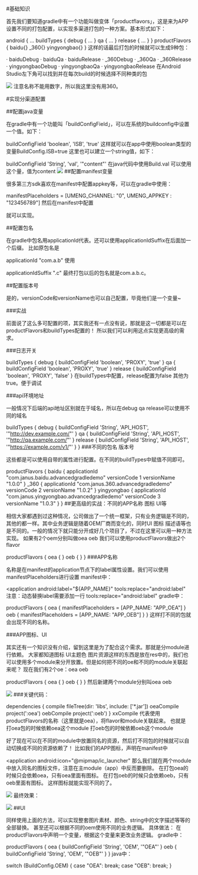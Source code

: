 #基础知识

首先我们要知道gradle中有一个功能叫做变体「productflavors」，这是来为APP设置不同的打包配置，以实现多渠道打包的一种方案。基本形式如下：

android {
  ...
  buildTypes {
     debug {
          ...
        }
        qa {
          ...
        }
        release {
          ...
         }
  }
  productFlavors {
      baidu{}
      _360{}
      yingyongbao{}
  }
这样的话最后打包的时候就可以生成9种包：

· baiduDebug
· baiduQa
· baiduRelease
· _360Debug
· _360Qa
· _360Release
· yingyongbaoDebug
· yingyongbaoQa
· yingyongbaoRelease
在Android Studio左下角可以找到并在每次build的时候选择不同种类的包

![](http://upload-images.jianshu.io/upload_images/4287985-c5e3af1a7f908f3c.png?imageMogr2/auto-orient/strip%7CimageView2/2/w/1240)
注意名称不能用数字，所以我这里没有用360。

#实现分渠道配置

##配置java变量

在gradle中有一个功能叫「buildConfigField」，可以在系统的buildconfig中设置一个值。如下：

buildConfigField 'boolean', 'ISB', 'true'
这样就可以在app中使用boolean类型的变量BuildConfig.ISB=true
这里也可以建立一个string值，如下：

buildConfigField 'String', 'val', '"content"'
在java代码中使用Build.val 可以使用这个量，值为content
![](http://upload-images.jianshu.io/upload_images/4287985-d03a3a2623021149.png?imageMogr2/auto-orient/strip%7CimageView2/2/w/1240)
##配置manifest变量

很多第三方sdk喜欢在manifest中配置appkey等，可以在gradle中使用：

 manifestPlaceholders = [UMENG_CHANNEL: "0",
                                    UMENG_APPKEY : "123456789"]
然后在manifest中配置

<meta-data
            android:name="UMENG_APPKEY"
            android:value="${UMENG_APPKEY}" />
        <meta-data
            android:name="UMENG_CHANNEL"
            android:value="${UMENG_CHANNEL}" />
就可以实现。

##配置包名

在gradle中包名用applicationId代表。还可以使用applicationIdSuffix在后面加一个后缀。
比如原包名是

applicationId "com.a.b"
使用

applicationIdSuffix ".c"
最终打包以后的包名就是com.a.b.c。

##配置版本号

是的，versionCode和versionName也可以自己配置，毕竟他们是一个变量~

###实战

前面说了这么多可配置的项，其实我还有一点没有说，那就是这一切都是可以在productFlavors和buildTypes配置的！
所以我们可以利用这点实现更高级的需求。

###日志开关

buildTypes {
        debug {
            buildConfigField 'boolean', 'PROXY', 'true'
        }
        qa {
            buildConfigField 'boolean', 'PROXY', 'true'
        }
        release {
            buildConfigField 'boolean', 'PROXY', 'false'
        }
在buildTypes中配置，release配置为false 其他为true。便于调试

###api环境地址

一般情况下后端的api地址区别就在于域名，所以在debug qa release可以使用不同的域名

buildTypes {
        debug {
            buildConfigField 'String', 'API_HOST', '"http://dev.example.com/"'
        }
        qa {
            buildConfigField 'String', 'API_HOST', '"http://qa.example.com/"'
        }
        release {
            buildConfigField 'String', 'API_HOST', '"https://example.com/v1/"'
        }
    }
###不同的包名 版本号

这些都是可以使用自带的属性进行配置。在不同的buildTypes中赋值不同即可。

productFlavors {
        baidu {
            applicationId "com.janus.baidu.advancedgradledemo"
            versionCode 1
            versionName "1.0.0"
        }
        _360 {
            applicationId "com.janus.360.advancedgradledemo"
            versionCode 2
            versionName "1.0.2"
        }
        yingyongbao {
            applicationId "com.janus.yingyongbao.advancedgradledemo"
            versionCode 3
            versionName "1.0.3"
        }
    }
##更高级的实战：不同的APP名称 图标 UI等

相信大家都遇到过这种情况，公司做出了一个统一框架，只有业务逻辑是不同的，其他的都一样。其中业务逻辑是随着OEM厂商而变化的，同时UI 图标 描述语等也是不同的。一般的情况下就只能分开成好几个项目了，不过在这里可以用一种方法实现。
如果有2个oem分别叫做oea oeb
我们可以使用productFlavors做出2个flavor

productFlavors {
        oea {
        }
        oeb {
        }
    }
###APP名称

名称是在manifest的application节点下的label属性设置。我们可以使用manifestPlaceholders进行设置
manifest中：

<application
        android:label="${APP_NAME}"
        tools:replace="android:label"
注意：动态替换label需要添加一行 tools:replace="android:label"
gradle中：

productFlavors {
        oea {
            manifestPlaceholders = [APP_NAME: "APP_OEA"]
        }
        oeb {
            manifestPlaceholders = [APP_NAME: "APP_OEB"]
        }
    }
这样打不同的包就会出现不同的名称。

###APP图标、UI

其实还有一个知识没有介绍，留到这里是为了配合这个需求。那就是分module进行依赖。
大家都知道图标 UI主题色 图片资源这样的东西是放在res中的，我们也可以使用多个module来分开放置。但是如何把不同的oe和不同的module关联起来呢？
现在我们有2个oe：oea oeb

productFlavors {
        oea {
        }
        oeb {
        }
    }
然后新建两个module分别叫oea oeb

![](http://upload-images.jianshu.io/upload_images/4287985-8ce3c2e1f8416880.png?imageMogr2/auto-orient/strip%7CimageView2/2/w/1240)
###关键代码：

dependencies {
    compile fileTree(dir: 'libs', include: ['*.jar'])
    oeaCompile project(':oea')
    oebCompile project(':oeb')
}
xxCompile 代表使用productFlavors的名称（这里就是oea），将flavor和module关联起来。
也就是
打oea包的时候依赖oea这个module
打oeb包的时候依赖oeb这个module

好了现在可以在不同的module中放置同名的资源，然后打不同包的时候就可以自动切换成不同的资源依赖了！
比如我们的APP图标，声明在manifest中

<application
        android:icon="@mipmap/ic_launcher"
那么我们就在两个module中放入同名的图标文件，注意在主module（app）中反而要删除。
在打包oea的时候只会依赖oea，只有oea里面有图标。
在打包oeb的时候只会依赖oeb，只有oeb里面有图标。
这样图标就能实现不同的了。

![](http://upload-images.jianshu.io/upload_images/4287985-a413488635800f10.png?imageMogr2/auto-orient/strip%7CimageView2/2/w/1240)
最终效果：


![](http://upload-images.jianshu.io/upload_images/4287985-44a5186f9f91c737.png?imageMogr2/auto-orient/strip%7CimageView2/2/w/1240)
##UI

同样使用上面的方法，可以实现整套图片素材、颜色、string中的文字描述等等的全部替换。
甚至还可以根据不同的oem使用不同的业务逻辑。
具体做法：
在productFlavors中声明一个变量，根据这个变量来更改业务逻辑。
gradle中：

productFlavors {
        oea {
            buildConfigField 'String', 'OEM', '"OEA"'
        }
        oeb {
            buildConfigField 'String', 'OEM', '"OEB"'
        }
    }
java中：

switch (BuildConfig.OEM) {
            case "OEA":
                break;
            case "OEB":
                break;
        }

